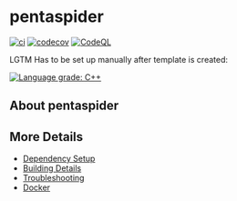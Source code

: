 # pentaspider

[![ci](https://github.com/husless/pentaspider/actions/workflows/ci.yml/badge.svg)](https://github.com/husless/pentaspider/actions/workflows/ci.yml)
[![codecov](https://codecov.io/gh/husless/pentaspider/branch/main/graph/badge.svg)](https://codecov.io/gh/husless/pentaspider)
[![CodeQL](https://github.com/husless/pentaspider/actions/workflows/codeql-analysis.yml/badge.svg)](https://github.com/husless/pentaspider/actions/workflows/codeql-analysis.yml)

LGTM Has to be set up manually after template is created:

[![Language grade: C++](https://img.shields.io/lgtm/grade/cpp/github/husless/pentaspider)](https://lgtm.com/projects/g/husless/pentaspider/context:cpp)

## About pentaspider



## More Details

 * [Dependency Setup](README_dependencies.md)
 * [Building Details](README_building.md)
 * [Troubleshooting](README_troubleshooting.md)
 * [Docker](README_docker.md)
